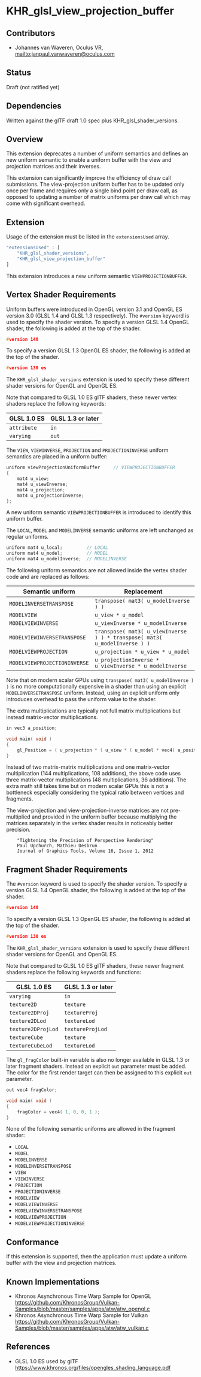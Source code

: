 # KHR\_glsl\_view\_projection\_buffer

## Contributors

* Johannes van Waveren, Oculus VR, <mailto:janpaul.vanwaveren@oculus.com>

## Status

Draft (not ratified yet)

## Dependencies

Written against the glTF draft 1.0 spec plus KHR_glsl_shader_versions.

## Overview

This extension deprecates a number of uniform semantics and defines an new uniform semantic
to enable a uniform buffer with the view and projection matrices and their inverses.

This extension can significantly improve the efficiency of draw call submissions.
The view-projection uniform buffer has to be updated only once per frame and requires only
a single bind point per draw call, as opposed to updating a number of matrix uniforms per
draw call which may come with significant overhead.

## Extension

Usage of the extension must be listed in the `extensionsUsed` array.

```javascript
"extensionsUsed" : [
    "KHR_glsl_shader_versions",
    "KHR_glsl_view_projection_buffer"
]
```

This extension introduces a new uniform semantic `VIEWPROJECTIONBUFFER`.

## Vertex Shader Requirements

Uniform buffers were introduced in OpenGL version 3.1 and OpenGL ES version 3.0  (GLSL 1.4 and GLSL 1.3 respectively).
The `#version` keyword is used to specify the shader version.
To specify a version GLSL 1.4 OpenGL shader, the following is added at the top of the shader.

```C
#version 140
```

To specify a version GLSL 1.3 OpenGL ES shader, the following is added at the top of the shader.

```C
#version 130 es
```

The `KHR_glsl_shader_versions` extension is used to specify these different shader versions for OpenGL and OpenGL ES.

Note that compared to GLSL 1.0 ES glTF shaders, these newer vertex shaders replace the following keywords:

GLSL 1.0 ES | GLSL 1.3 or later
------------|---------------------
`attribute` | `in`
`varying`   | `out`

The `VIEW`, `VIEWINVERSE`, `PROJECTION` and `PROJECTIONINVERSE` uniform semantics are placed in a uniform buffer:

```C
uniform viewProjectionUniformBuffer     // VIEWPROJECTIONBUFFER
{
	mat4 u_view;
	mat4 u_viewInverse;
	mat4 u_projection;
	mat4 u_projectionInverse;
};
```

A new uniform semantic `VIEWPROJECTIONBUFFER` is introduced to identify this uniform buffer.

The `LOCAL`, `MODEL` and `MODELINVERSE` semantic uniforms are left unchanged as regular uniforms.

```C
uniform mat4 u_local;         // LOCAL
uniform mat4 u_model;         // MODEL
uniform mat4 u_modelInverse;  // MODELINVERSE
```

The following uniform semantics are not allowed inside the vertex shader code and are replaced as follows:

Semantic uniform             | Replacement
-----------------------------|-------------------------------------
`MODELINVERSETRANSPOSE`      | `transpose( mat3( u_modelInverse ) )`
`MODELVIEW`                  | `u_view * u_model`
`MODELVIEWINVERSE`           | `u_viewInverse * u_modelInverse`
`MODELVIEWINVERSETRANSPOSE`  | `transpose( mat3( u_viewInverse ) ) * transpose( mat3( u_modelInverse ) )`
`MODELVIEWPROJECTION`        | `u_projection * u_view * u_model`
`MODELVIEWPROJECTIONINVERSE` | `u_projectionInverse * u_viewInverse * u_modelInverse`

Note that on modern scalar GPUs using `transpose( mat3( u_modelInverse ) )` is no more computationally expensive in
a shader than using an explicit `MODELINVERSETRANSPOSE` uniform. Instead, using an explicit uniform
only introduces overhead to pass the uniform value to the shader.

The extra multiplications are typically not full matrix multiplications but instead matrix-vector multiplications.

```C
in vec3 a_position;

void main( void )
{
    gl_Position = ( u_projection * ( u_view * ( u_model * vec4( a_position, 1.0 ) ) ) );
}
```

Instead of two matrix-matrix multiplications and one matrix-vector multiplication (144 multiplications, 108 additions),
the above code uses three matrix-vector multiplications (48 multiplications, 36 additions). The extra math still takes
time but on modern scalar GPUs this is not a bottleneck especially considering the typical ratio between vertices and fragments.

The view-projection and view-projection-inverse matrices are not pre-multiplied and provided in the uniform buffer because
multiplying the matrices separately in the vertex shader results in noticeably better precision.

```
	"Tightening the Precision of Perspective Rendering"
	Paul Upchurch, Mathieu Desbrun
	Journal of Graphics Tools, Volume 16, Issue 1, 2012
```

## Fragment Shader Requirements

The `#version` keyword is used to specify the shader version.
To specify a version GLSL 1.4 OpenGL shader, the following is added at the top of the shader.

```C
#version 140
```

To specify a version GLSL 1.3 OpenGL ES shader, the following is added at the top of the shader.

```C
#version 130 es
```

The `KHR_glsl_shader_versions` extension is used to specify these different shader versions for OpenGL and OpenGL ES.

Note that compared to GLSL 1.0 ES glTF shaders, these newer fragment shaders replace the following keywords and functions:

GLSL 1.0 ES         | GLSL 1.3 or later
--------------------|---------------------
`varying`           | `in`
`texture2D`		    | `texture`
`texture2DProj`	    | `textureProj`
`texture2DLod`	    | `textureLod`
`texture2DProjLod`	| `textureProjLod`
`textureCube`	    | `texture`
`textureCubeLod`    | `textureLod`

The `gl_fragColor` built-in variable is also no longer available in GLSL 1.3 or later fragment shaders.
Instead an explicit `out` parameter must be added.
The color for the first render target can then be assigned to this explicit `out` parameter.

```C
out vec4 fragColor;

void main( void )
{
    fragColor = vec4( 1, 0, 0, 1 );
}
```

None of the following semantic uniforms are allowed in the fragment shader:

- `LOCAL`
- `MODEL`
- `MODELINVERSE`
- `MODELINVERSETRANSPOSE`
- `VIEW`
- `VIEWINVERSE`
- `PROJECTION`
- `PROJECTIONINVERSE`
- `MODELVIEW`
- `MODELVIEWINVERSE`
- `MODELVIEWINVERSETRANSPOSE`
- `MODELVIEWPROJECTION`
- `MODELVIEWPROJECTIONINVERSE`

## Conformance

If this extension is supported, then the application must update a uniform buffer with
the view and projection matrices.

## Known Implementations

- Khronos Asynchronous Time Warp Sample for OpenGL<br/>
  https://github.com/KhronosGroup/Vulkan-Samples/blob/master/samples/apps/atw/atw_opengl.c
- Khronos Asynchronous Time Warp Sample for Vulkan<br/>
  https://github.com/KhronosGroup/Vulkan-Samples/blob/master/samples/apps/atw/atw_vulkan.c

## References

- GLSL 1.0 ES used by glTF<br/>
  https://www.khronos.org/files/opengles_shading_language.pdf
